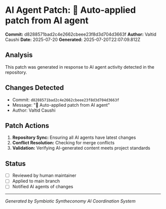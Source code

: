 # AI Agent Patch: 🤖 Auto-applied patch from AI agent

**Commit:** d8288571bad2c4e2662cbeee23f8d3d704d3663f
**Author:** Valtid Caushi
**Date:** 2025-07-20
**Generated:** 2025-07-20T22:07:09.812Z

## Analysis

This patch was generated in response to AI agent activity detected in the repository.

## Changes Detected

- Commit: `d8288571bad2c4e2662cbeee23f8d3d704d3663f`
- Message: "🤖 Auto-applied patch from AI agent"
- Author: Valtid Caushi

## Patch Actions

1. **Repository Sync:** Ensuring all AI agents have latest changes
2. **Conflict Resolution:** Checking for merge conflicts
3. **Validation:** Verifying AI-generated content meets project standards

## Status

- [ ] Reviewed by human maintainer
- [ ] Applied to main branch
- [ ] Notified AI agents of changes

---
*Generated by Symbiotic Syntheconomy AI Coordination System*
